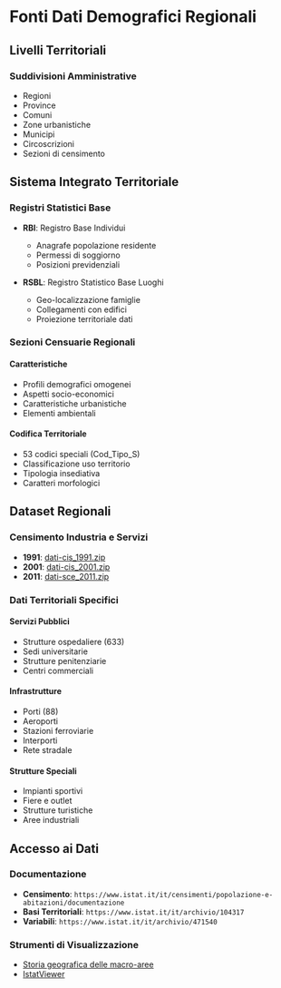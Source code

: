 # Fonti Dati Demografici Regionali

## Livelli Territoriali
### Suddivisioni Amministrative
- Regioni
- Province
- Comuni
- Zone urbanistiche
- Municipi
- Circoscrizioni
- Sezioni di censimento

## Sistema Integrato Territoriale
### Registri Statistici Base
- **RBI**: Registro Base Individui
  - Anagrafe popolazione residente
  - Permessi di soggiorno
  - Posizioni previdenziali

- **RSBL**: Registro Statistico Base Luoghi
  - Geo-localizzazione famiglie
  - Collegamenti con edifici
  - Proiezione territoriale dati

### Sezioni Censuarie Regionali
#### Caratteristiche
- Profili demografici omogenei
- Aspetti socio-economici
- Caratteristiche urbanistiche
- Elementi ambientali

#### Codifica Territoriale
- 53 codici speciali (Cod_Tipo_S)
- Classificazione uso territorio
- Tipologia insediativa
- Caratteri morfologici

## Dataset Regionali
### Censimento Industria e Servizi
- **1991**: [dati-cis_1991.zip](https://www.istat.it/storage/cartografia/variabili-censuarie/dati-cis_1991.zip)
- **2001**: [dati-cis_2001.zip](https://www.istat.it/storage/cartografia/variabili-censuarie/dati-cis_2001.zip)
- **2011**: [dati-sce_2011.zip](https://www.istat.it/storage/cartografia/variabili-censuarie/dati-sce_2011.zip)

### Dati Territoriali Specifici
#### Servizi Pubblici
- Strutture ospedaliere (633)
- Sedi universitarie
- Strutture penitenziarie
- Centri commerciali

#### Infrastrutture
- Porti (88)
- Aeroporti
- Stazioni ferroviarie
- Interporti
- Rete stradale

#### Strutture Speciali
- Impianti sportivi
- Fiere e outlet
- Strutture turistiche
- Aree industriali

## Accesso ai Dati
### Documentazione
- **Censimento**: `https://www.istat.it/it/censimenti/popolazione-e-abitazioni/documentazione`
- **Basi Territoriali**: `https://www.istat.it/it/archivio/104317`
- **Variabili**: `https://www.istat.it/it/archivio/471540`

### Strumenti di Visualizzazione
- [Storia geografica delle macro-aree](https://gisportal.istat.it/portal/apps/MapSeries/index.html?appid=e8601c3731ea44ffb12f848d6d5f004f)
- [IstatViewer](https://gisportal.istat.it/IstatViewer/)
